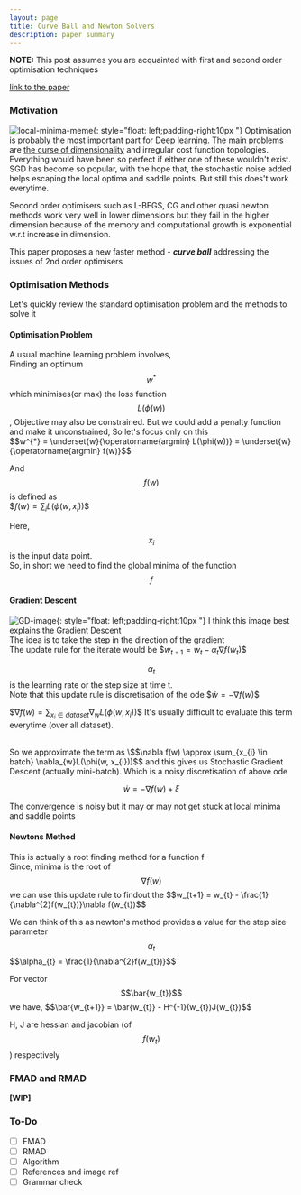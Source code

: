 ```yaml
---
layout: page
title: Curve Ball and Newton Solvers
description: paper summary
---
```


**NOTE:**  This post assumes you are acquainted with first and second order optimisation techniques

[link to the paper](https://arxiv.org/abs/1805.08095)
### Motivation
![local-minima-meme]({{BASE_PATH}}/assets/minima-meme.jpg){: style="float: left;padding-right:10px "}
Optimisation is probably the most important part for Deep learning. The main problems are [the curse of dimensionality](https://en.wikipedia.org/wiki/Curse_of_dimensionality) and irregular cost function topologies. Everything would have been so perfect if either one of these wouldn't exist. SGD has become so popular, with the hope that, the stochastic noise added helps escaping the local optima and saddle points. But still this does't work everytime.

<!-- and there are a lot of variants of optimisers.   -->
Second order optimisers such as L-BFGS, CG and other quasi newton methods work very well in lower dimensions but they fail in the higher dimension because of the memory and computational growth is exponential w.r.t increase in dimension.  


This paper proposes a new faster method - ***curve ball*** addressing the issues of 2nd order optimisers 

### Optimisation Methods
Let's quickly review the standard optimisation problem and the methods to solve it
#### Optimisation Problem
A usual machine learning problem involves,  
Finding an optimum $$w^{*}$$ which minimises(or max) the loss function $$L(\phi(w))$$, Objective may also be constrained.
But we could add a penalty function and make it unconstrained, So let's focus only on this  
\$$w^{*} = \underset{w}{\operatorname{argmin} L(\phi(w))} = \underset{w}{\operatorname{argmin} f(w)}$$  

And $$f(w)$$ is defined as  
\$$f(w) = \sum_{i}L(\phi(w,x_{i}))$$

Here, $$x_{i}$$ is the input data point.  
So, in short we need to find the global minima of the function $$f$$
#### Gradient Descent
![GD-image]({{BASE_PATH}}/assets/GD.jpg){: style="float: left;padding-right:10px "}
I think this image best explains the Gradient Descent  
The idea is to take the step in the direction of the gradient  
The update rule for the iterate would be
\$$w_{t+1} = w_{t} - \alpha_{t}\nabla f(w_{t})$$

$$\alpha_{t}$$ is the learning rate or the step size at time t.  
Note that this update rule is discretisation of the ode
\$$\dot{w} = -\nabla f(w)$$

\$$\nabla f(w) = \sum_{x_{i} \in dataset} \nabla_{w}L(\phi(w, x_{i}))$$ 
It's usually difficult to evaluate this term everytime (over all dataset).

<br />
So we approximate the term as  
\$$\nabla f(w) \approx \sum_{x_{i} \in batch} \nabla_{w}L(\phi(w, x_{i}))$$ 
and this gives us Stochastic Gradient Descent (actually mini-batch). Which is a noisy discretisation of above ode

$$\dot{w} = -\nabla f(w) + \xi$$

The convergence is noisy but it may or may not get stuck at local minima and saddle points
#### Newtons Method
This is actually a root finding method for a function f  
Since, minima is the root of $$\nabla f(w)$$ we can use this update rule to findout the
\$$w_{t+1} = w_{t} - \frac{1}{\nabla^{2}f(w_{t})}\nabla f(w_{t})$$

We can think of this as newton's method provides a value for the step size parameter $$\alpha_{t}$$
\$$\alpha_{t} = \frac{1}{\nabla^{2}f(w_{t})}$$  

For vector $$\bar{w_{t}}$$ we have,
\$$\bar{w_{t+1}} = \bar{w_{t}} - H^{-1}(w_{t})J(w_{t})$$

H, J are hessian and jacobian (of $$f(w_{t})$$) respectively
### FMAD and RMAD
**[WIP]**

### To-Do
- [ ] FMAD
- [ ] RMAD
- [ ] Algorithm
- [ ] References and image ref
- [ ] Grammar check